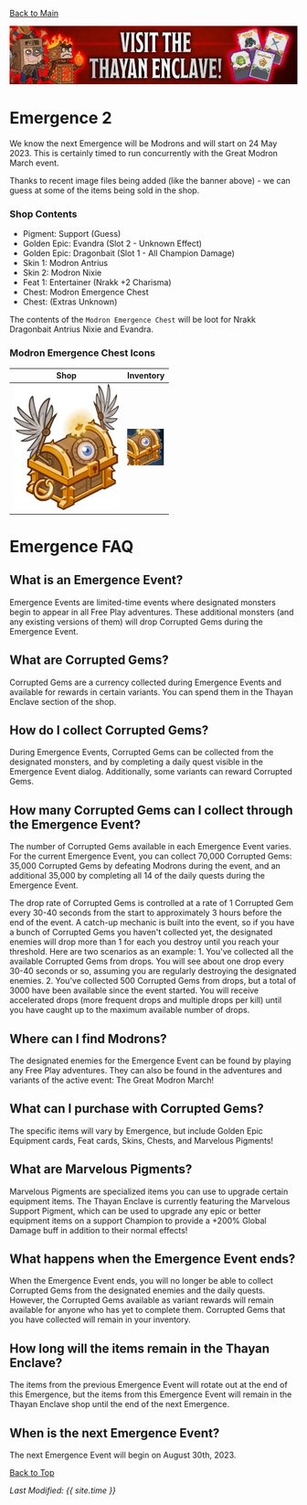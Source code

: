 [Back to Main](index.md)

![Emergence 2 Banner](images/emergence_2/banner.png)

# Emergence 2

We know the next Emergence will be Modrons and will start on 24 May 2023. This is certainly timed to run concurrently with the Great Modron March event.

Thanks to recent image files being added (like the banner above) - we can guess at some of the items being sold in the shop.

### Shop Contents

* Pigment: Support (Guess)
* Golden Epic: Evandra (Slot 2 - Unknown Effect)
* Golden Epic: Dragonbait (Slot 1 - All Champion Damage)
* Skin 1: Modron Antrius
* Skin 2: Modron Nixie
* Feat 1: Entertainer (Nrakk +2 Charisma)
* Chest: Modron Emergence Chest
* Chest: (Extras Unknown)

The contents of the `Modron Emergence Chest` will be loot for Nrakk Dragonbait Antrius Nixie and Evandra.

### Modron Emergence Chest Icons

| Shop | Inventory |
|---|---|
| ![Shop Modron Emergence Chest Icon](images/emergence_2/chest.png) | ![Inventory Modron Emergence Chest Icon](images/emergence_2/chestInv.png) |

# Emergence FAQ

## What is an Emergence Event?

Emergence Events are limited-time events where designated monsters begin to appear in all Free Play adventures. These additional monsters (and any existing versions of them) will drop Corrupted Gems during the Emergence Event.

## What are Corrupted Gems?

Corrupted Gems are a currency collected during Emergence Events and available for rewards in certain variants. You can spend them in the Thayan Enclave section of the shop.

## How do I collect Corrupted Gems?

During Emergence Events, Corrupted Gems can be collected from the designated monsters, and by completing a daily quest visible in the Emergence Event dialog. Additionally, some variants can reward Corrupted Gems.

## How many Corrupted Gems can I collect through the Emergence Event?

The number of Corrupted Gems available in each Emergence Event varies. For the current Emergence Event, you can collect 70,000 Corrupted Gems: 35,000 Corrupted Gems by defeating Modrons during the event, and an additional 35,000 by completing all 14 of the daily quests during the Emergence Event. 

The drop rate of Corrupted Gems is controlled at a rate of 1 Corrupted Gem every 30-40 seconds from the start to approximately 3 hours before the end of the event. A catch-up mechanic is built into the event, so if you have a bunch of Corrupted Gems you haven't collected yet, the designated enemies will drop more than 1 for each you destroy until you reach your threshold. Here are two scenarios as an example: 1. You've collected all the available Corrupted Gems from drops. You will see about one drop every 30-40 seconds or so, assuming you are regularly destroying the designated enemies. 2. You've collected 500 Corrupted Gems from drops, but a total of 3000 have been available since the event started. You will receive accelerated drops (more frequent drops and multiple drops per kill) until you have caught up to the maximum available number of drops.

## Where can I find Modrons?

The designated enemies for the Emergence Event can be found by playing any Free Play adventures. They can also be found in the adventures and variants of the active event: The Great Modron March! 

## What can I purchase with Corrupted Gems?

The specific items will vary by Emergence, but include Golden Epic Equipment cards, Feat cards, Skins, Chests, and Marvelous Pigments! 

## What are Marvelous Pigments?

Marvelous Pigments are specialized items you can use to upgrade certain equipment items. The Thayan Enclave is currently featuring the Marvelous Support Pigment, which can be used to upgrade any epic or better equipment items on a support Champion to provide a +200% Global Damage buff in addition to their normal effects!

## What happens when the Emergence Event ends?

When the Emergence Event ends, you will no longer be able to collect Corrupted Gems from the designated enemies and the daily quests. However, the Corrupted Gems available as variant rewards will remain available for anyone who has yet to complete them. Corrupted Gems that you have collected will remain in your inventory.

## How long will the items remain in the Thayan Enclave?

The items from the previous Emergence Event will rotate out at the end of this Emergence, but the items from this Emergence Event will remain in the Thayan Enclave shop until the end of the next Emergence. 

## When is the next Emergence Event?

The next Emergence Event will begin on August 30th, 2023.

[Back to Top](#top)

*Last Modified: {{ site.time }}*